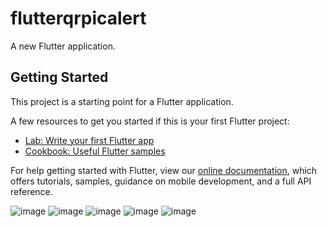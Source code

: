 # flutterqrpicalert

A new Flutter application.

## Getting Started

This project is a starting point for a Flutter application.

A few resources to get you started if this is your first Flutter project:

- [Lab: Write your first Flutter app](https://flutter.dev/docs/get-started/codelab)
- [Cookbook: Useful Flutter samples](https://flutter.dev/docs/cookbook)

For help getting started with Flutter, view our
[online documentation](https://flutter.dev/docs), which offers tutorials,
samples, guidance on mobile development, and a full API reference.


![image](https://user-images.githubusercontent.com/39657409/80582091-c44f9c80-8a2b-11ea-90d6-5d569184245d.png)
![image](https://user-images.githubusercontent.com/39657409/80582152-da5d5d00-8a2b-11ea-980b-e073d82e4e4c.png)
![image](https://user-images.githubusercontent.com/39657409/80582178-e0ebd480-8a2b-11ea-8ac5-ee9339b4fc74.png)
![image](https://user-images.githubusercontent.com/39657409/80582196-e6e1b580-8a2b-11ea-8eaf-61c814ae1422.png)
![image](https://user-images.githubusercontent.com/39657409/80582219-efd28700-8a2b-11ea-9e85-b48ff3c92a67.png)

